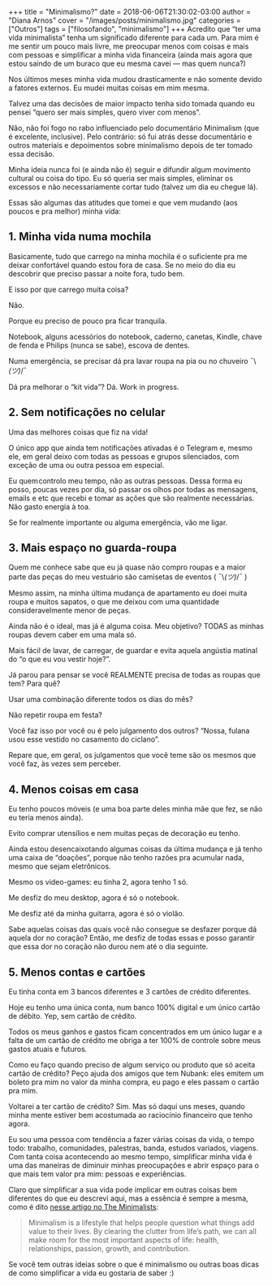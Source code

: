 +++
title = "Minimalismo?"
date = 2018-06-06T21:30:02-03:00
author = "Diana Arnos"
cover = "/images/posts/minimalismo.jpg"
categories = ["Outros"]
tags = ["filosofando", "minimalismo"]
+++
Acredito que “ter uma vida minimalista” tenha um significado diferente para cada um. Para mim é me sentir um pouco mais livre, me preocupar menos com coisas e mais com pessoas e simplificar a minha vida financeira (ainda mais agora que estou saindo de um buraco que eu mesma cavei — mas quem nunca?)

Nos últimos meses minha vida mudou drasticamente e não somente devido a fatores externos. Eu mudei muitas coisas em mim mesma.

Talvez uma das decisões de maior impacto tenha sido tomada quando eu pensei “quero ser mais simples, quero viver com menos”.

Não, não foi fogo no rabo influenciado pelo documentário Minimalism (que é excelente, inclusive). Pelo contrário: só fui atrás desse documentário e outros materiais e depoimentos sobre minimalismo depois de ter tomado essa decisão.

Minha ideia nunca foi (e ainda não é) seguir e difundir algum movimento cultural ou coisa do tipo. Eu só queria ser mais simples, eliminar os excessos e não necessariamente cortar tudo (talvez um dia eu chegue lá).

Essas são algumas das atitudes que tomei e que vem mudando (aos poucos e pra melhor) minha vida:

## 1. Minha vida numa mochila

Basicamente, tudo que carrego na minha mochila é o suficiente pra me deixar confortável quando estou fora de casa. Se no meio do dia eu descobrir que preciso passar a noite fora, tudo bem.

E isso por que carrego muita coisa?

Não.

Porque eu preciso de pouco pra ficar tranquila.

Notebook, alguns acessórios do notebook, caderno, canetas, Kindle, chave de fenda e Philips (nunca se sabe), escova de dentes.

Numa emergência, se precisar dá pra lavar roupa na pia ou no chuveiro ¯\\_(ツ)_/¯

Dá pra melhorar o “kit vida”? Dá. Work in progress.

## 2. Sem notificações no celular

Uma das melhores coisas que fiz na vida!

O único app que ainda tem notificações ativadas é o Telegram e, mesmo ele, em geral deixo com todas as pessoas e grupos silenciados, com exceção de uma ou outra pessoa em especial.

Eu quem controlo meu tempo, não as outras pessoas. Dessa forma eu posso, poucas vezes por dia, só passar os olhos por todas as mensagens, emails e etc que recebi e tomar as ações que são realmente necessárias. Não gasto energia à toa.

Se for realmente importante ou alguma emergência, vão me ligar.

## 3. Mais espaço no guarda-roupa

Quem me conhece sabe que eu já quase não compro roupas e a maior parte das peças do meu vestuário são camisetas de eventos ( ¯\\_(ツ)_/¯ )

Mesmo assim, na minha última mudança de apartamento eu doei muita roupa e muitos sapatos, o que me deixou com uma quantidade consideravelmente menor de peças.

Ainda não é o ideal, mas já é alguma coisa. Meu objetivo? TODAS as minhas roupas devem caber em uma mala só.

Mais fácil de lavar, de carregar, de guardar e evita aquela angústia matinal do “o que eu vou vestir hoje?”.

Já parou para pensar se você REALMENTE precisa de todas as roupas que tem? Para quê?

Usar uma combinação diferente todos os dias do mês?

Não repetir roupa em festa?

Você faz isso por você ou é pelo julgamento dos outros? “Nossa, fulana usou esse vestido no casamento do ciclano”.

Repare que, em geral, os julgamentos que você teme são os mesmos que você faz, às vezes sem perceber.

## 4. Menos coisas em casa

Eu tenho poucos móveis (e uma boa parte deles minha mãe que fez, se não eu teria menos ainda).

Evito comprar utensílios e nem muitas peças de decoração eu tenho.

Ainda estou desencaixotando algumas coisas da última mudança e já tenho uma caixa de “doações”, porque não tenho razões pra acumular nada, mesmo que sejam eletrônicos.

Mesmo os video-games: eu tinha 2, agora tenho 1 só.

Me desfiz do meu desktop, agora é só o notebook.

Me desfiz até da minha guitarra, agora é só o violão.

Sabe aquelas coisas das quais você não consegue se desfazer porque dá aquela dor no coração? Então, me desfiz de todas essas e posso garantir que essa dor no coração não durou nem até o dia seguinte.

## 5. Menos contas e cartões

Eu tinha conta em 3 bancos diferentes e 3 cartões de crédito diferentes.

Hoje eu tenho uma única conta, num banco 100% digital e um único cartão de débito. Yep, sem cartão de crédito.

Todos os meus ganhos e gastos ficam concentrados em um único lugar e a falta de um cartão de crédito me obriga a ter 100% de controle sobre meus gastos atuais e futuros.

Como eu faço quando preciso de algum serviço ou produto que só aceita cartão de crédito? Peço ajuda dos amigos que tem Nubank: eles emitem um boleto pra mim no valor da minha compra, eu pago e eles passam o cartão pra mim.

Voltarei a ter cartão de crédito? Sim. Mas só daqui uns meses, quando minha mente estiver bem acostumada ao raciocínio financeiro que tenho agora.

Eu sou uma pessoa com tendência a fazer várias coisas da vida, o tempo todo: trabalho, comunidades, palestras, banda, estudos variados, viagens. Com tanta coisa acontecendo ao mesmo tempo, simplificar minha vida é uma das maneiras de diminuir minhas preocupações e abrir espaço para o que mais tem valor pra mim: pessoas e experiências.

Claro que simplificar a sua vida pode implicar em outras coisas bem diferentes do que eu descrevi aqui, mas a essência é sempre a mesma, como é dito [nesse artigo no The Minimalists](https://www.theminimalists.com/pitch/):

>Minimalism is a lifestyle that helps people question what things add value to their lives. By clearing the clutter from life’s path, we can all make room for the most important aspects of life: health, relationships, passion, growth, and contribution.

Se você tem outras ideias sobre o que é minimalismo ou outras boas dicas de como simplificar a vida eu gostaria de saber :)